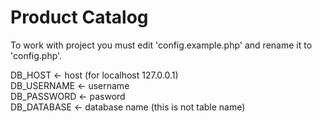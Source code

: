 # Product Catalog

To work with project you must edit 'config.example.php' and rename it to 'config.php'.

DB_HOST <- host (for localhost 127.0.0.1)  
DB_USERNAME <- username  
DB_PASSWORD <- pasword  
DB_DATABASE <- database name (this is not table name)